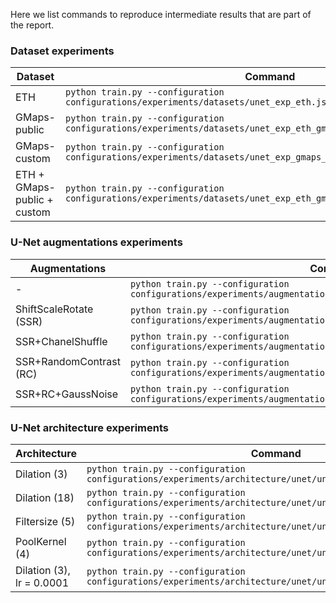 Here we list commands to reproduce intermediate results that are part of the report.

### Dataset experiments
| Dataset | Command |
| ------- | ------- |
| ETH |`python train.py --configuration configurations/experiments/datasets/unet_exp_eth.jsonc`|
| GMaps-public |`python train.py --configuration configurations/experiments/datasets/unet_exp_eth_gmaps_public.jsonc`|
| GMaps-custom |`python train.py --configuration configurations/experiments/datasets/unet_exp_gmaps_custom.jsonc`|
| ETH + GMaps-public + custom|`python train.py --configuration configurations/experiments/datasets/unet_exp_eth_gmaps_public_gmaps_custom.jsonc`|

### U-Net augmentations experiments
| Augmentations | Command |
| ------------- | ------- |
| - |`python train.py --configuration configurations/experiments/augmentations/unet/0000_unet_exp_augmentation.jsonc`|
| ShiftScaleRotate (SSR) |`python train.py --configuration configurations/experiments/augmentations/unet/0004_unet_exp_augmentation.jsonc`|
| SSR+ChanelShuffle |`python train.py --configuration configurations/experiments/augmentations/unet/0403_unet_exp_augmentation.jsonc`|
| SSR+RandomContrast (RC) |`python train.py --configuration configurations/experiments/augmentations/unet/0409_unet_exp_augmentation.jsonc`|
| SSR+RC+GaussNoise |`python train.py --configuration configurations/experiments/augmentations/unet/040908_unet_exp_augmentation.jsonc`|

### U-Net architecture experiments
| Architecture | Command |
| ------------- | ------- |
| Dilation (3) |`python train.py --configuration configurations/experiments/architecture/unet/unet_exp_dilation.jsonc`|
| Dilation (18) |`python train.py --configuration configurations/experiments/architecture/unet/unet_exp_dilation_large.jsonc`|
| Filtersize (5) |`python train.py --configuration configurations/experiments/architecture/unet/unet_exp_filter.jsonc`|
| PoolKernel (4) |`python train.py --configuration configurations/experiments/architecture/unet/unet_exp_stride_pool.jsonc`|
| Dilation (3), lr = 0.0001 |`python train.py --configuration configurations/experiments/architecture/unet/unet_exp_dilation_lowlr.jsonc`|
